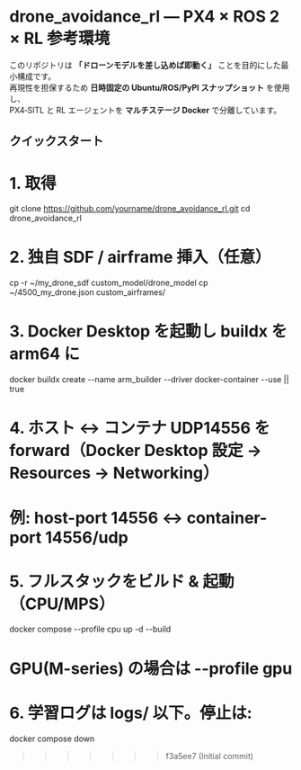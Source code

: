 # drone_avoidance_rl ― PX4 × ROS 2 × RL 参考環境

このリポジトリは **「ドローンモデルを差し込めば即動く」** ことを目的にした最小構成です。  
再現性を担保するため **日時固定の Ubuntu/ROS/PyPI スナップショット** を使用し、  
PX4‐SITL と RL エージェントを **マルチステージ Docker** で分離しています。

## クイックスタート

# 1. 取得
git clone https://github.com/yourname/drone_avoidance_rl.git
cd drone_avoidance_rl

# 2. 独自 SDF / airframe 挿入（任意）
cp -r ~/my_drone_sdf custom_model/drone_model
cp ~/4500_my_drone.json custom_airframes/

# 3. Docker Desktop を起動し buildx を arm64 に
docker buildx create --name arm_builder --driver docker-container --use || true

# 4. ホスト ↔ コンテナ UDP14556 を forward（Docker Desktop 設定 → Resources → Networking）
#    例: host-port 14556 ↔ container-port 14556/udp

# 5. フルスタックをビルド & 起動（CPU/MPS）
docker compose --profile cpu up -d --build
#    GPU(M-series) の場合は --profile gpu

# 6. 学習ログは logs/ 以下。停止は:
docker compose down


>>>>>>> f3a5ee7 (Initial commit)
